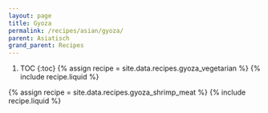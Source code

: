 ```yaml
---
layout: page
title: Gyoza
permalink: /recipes/asian/gyoza/
parent: Asiatisch
grand_parent: Recipes
---
```

1. TOC
{:toc}
{% assign recipe = site.data.recipes.gyoza_vegetarian %}
{% include recipe.liquid %}

{% assign recipe = site.data.recipes.gyoza_shrimp_meat %}
{% include recipe.liquid %}

